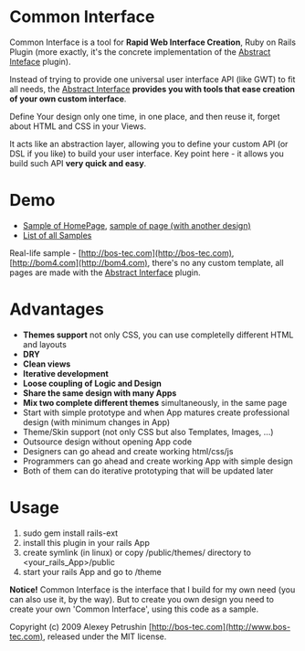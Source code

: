 # Common Interface
Common Interface is a tool for **Rapid Web Interface Creation**, Ruby on Rails Plugin (more exactly, it's the concrete implementation of the [Abstract Inteface][abstract-interface] plugin).

Instead of trying to provide one universal user interface API (like GWT) to fit all needs, the [Abstract Interface][abstract-interface] **provides you with tools that ease creation of your own custom interface**.

Define Your design only one time, in one place, and then reuse it, forget about HTML and CSS in your Views.

It acts like an abstraction layer, allowing you to define your custom API (or DSL if you like) to build your user interface. Key point here - it allows you build such API **very quick and easy**.

# Demo

* [Sample of HomePage][sample1], [sample of page (with another design)][sample2]
* [List of all Samples][list_of_samples]

Real-life sample - [http://bos-tec.com](http://bos-tec.com), [http://bom4.com](http://bom4.com), there's no any custom template, all pages are made with the [Abstract Interface][abstract-interface] plugin.

# Advantages

* **Themes support** not only CSS, you can use completelly different HTML and layouts
* **DRY**
* **Clean views**
* **Iterative development**
* **Loose coupling of Logic and Design**
* **Share the same design with many Apps**
* **Mix two complete different themes** simultaneously, in the same page
* Start with simple prototype and when App matures create professional design (with minimum changes in App)
* Theme/Skin support (not only CSS but also Templates, Images, ...)
* Outsource design without opening App code
* Designers can go ahead and create working html/css/js
* Programmers can go ahead and create working App with simple design
* Both of them can do iterative prototyping that will be updated later

# Usage

1. sudo gem install rails-ext
2. install this plugin in your rails App
3. create symlink (in linux) or copy <plugin>/public/themes/ directory to <your_rails_App>/public
4. start your rails App and go to /theme


**Notice!** Common Interface is the interface that I build for my own need (you can also use it, by the way).
But to create you own design you need to create your own 'Common Interface', using this code as a sample.


Copyright (c) 2009 Alexey Petrushin [http://bos-tec.com](http://www.bos-tec.com), released under the MIT license.

[abstract-interface]: http://github.com/alexeypetrushin/rails-ext

[sample1]: http://bos-tec.com/theme_site/home?_layout_template=home&_theme=simple_organization
[sample2]: http://bos-tec.com/theme/page
[list_of_samples]: http://bos-tec.com/theme/index